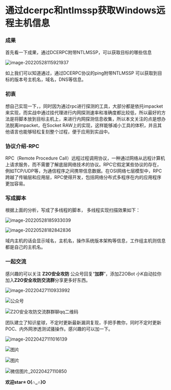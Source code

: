 # 通过dcerpc和ntlmssp获取Windows远程主机信息



### 成果

首先看一下成果，通过DCERPC附带NTLMSSP，可以获取目标的哪些信息

![image-20220528115921937](images/image-20220528115921937.png)

如上我们可以知道通过，通过DCERPC协议的ping附带NTLMSSP 可以获取到目标的版本号主机名，域名，DNS等信息。

### 初衷

想自己实现一下，，同时因为通过rpc进行探测的工具，大部分都是依托impacket来实现，而实战中通过挂代理进行内网探测速率和准确度都比较低，所以最好的方法是将脚本放到目标主机上，来进行内网探测信息收集，所以本文关注的点是想办法脱离impacket，在Socket RAW上的实现，这样能够减小工具的体积，并且其他语言也能够轻松复刻整个过程，便于应用到实战中。  

### 协议介绍-RPC

RPC（Remote Procedure Call）远程过程调用协议，一种通过网络从远程计算机上请求服务，而不需要了解底层网络技术的协议。RPC它假定某些协议的存在，例如TCP/UDP等，为通信程序之间携带信息数据。在OSI网络七层模型中，RPC跨越了传输层和应用层，RPC使得开发，包括网络分布式多程序在内的应用程序更加容易。

### 写成脚本

根据上面的分析，写成了多线程的脚本， 多线程实现扫描效果如下：

![image-20220528185933039](images/image-20220528185933039.png)

![image-20220528182842836](images/image-20220528182842836.png)

域内主机的话会显示域名，主机名，操作系统版本架构等信息，工作组主机则信息都是自己的主机名。

### 一起交流

感兴趣的可以关注 **Z2O安全攻防** 公众号回复“**加群**”，添加Z2OBot 小K自动拉你加入**Z2O安全攻防交流群**分享更多好东西。

![image-20220427110933992](images/image-20220427110933992.png)

![公众号](images/公众号.jpg)

![Z2O安全攻防交流群群聊qq二维码](images/Z2O安全攻防交流群群聊qq二维码.png)



团队建立了知识星球，不定时更新最新漏洞复现，手把手教你，同时不定时更新POC、内外网渗透测试骚操作。感兴趣的可以加一下。

![image-20220427111016139](images/image-20220427111016139.png)

![图片](images/640-16432009920046-16444876053855.webp)

![图片](images/640-16432009920047-16444876053866.webp)

![微信图片_20220427110850](images/微信图片_20220427110850.jpg)



**欢迎star:star: O(∩_∩)O**



